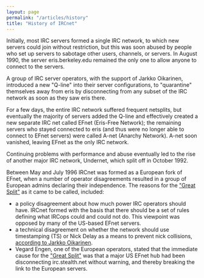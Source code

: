 ```yaml
---
layout: page
permalink: "/articles/history"
title: "History of IRCnet"
---
```

Initially, most IRC servers formed a single IRC network, to which new servers could join without restriction, but this was soon abused by people who set up servers to sabotage other users, channels, or servers. In August 1990, the server eris.berkeley.edu remained the only one to allow anyone to connect to the servers.



A group of IRC server operators, with the support of Jarkko Oikarinen, introduced a new "Q-line" into their server configurations, to "quarantine" themselves away from eris by disconnecting from any subset of the IRC network as soon as they saw eris there.



For a few days, the entire IRC network suffered frequent netsplits, but eventually the majority of servers added the Q-line and effectively created a new separate IRC net called EFnet (Eris-Free Network); the remaining servers who stayed connected to eris (and thus were no longer able to connect to EFnet servers) were called A-net (Anarchy Network). A-net soon vanished, leaving EFnet as the only IRC network.



Continuing problems with performance and abuse eventually led to the rise of another major IRC network, Undernet, which split off in October 1992.



Between May and July 1996 IRCnet was formed as a European fork of EFnet, when a number of operator disagreements resulted in a group of European admins declaring their independence. The reasons for the ["Great Split"](http://www.irc.org/history_docs/TheGreatSplit.html) as it came to be called, included:
* a policy disagreement about how much power IRC operators should have. IRCnet formed with the basis that there should be a set of rules defining what IRCops could and could not do. This viewpoint was opposed by many of the US-based EFnet servers.
* a technical disagreement on whether the network should use timestamping (TS) or Nick Delay as a means to prevent nick collisions, [according to Jarkko Oikarinen](http://www.efnet.org/?module=docs&doc=22&type=html).
* Vegard Engen, one of the European operators, stated that the immediate cause for the ["Great Split"](http://www.irc.org/history_docs/TheGreatSplit.html) was that a major US EFnet hub had been disconnecting irc.stealth.net without warning, and thereby breaking the link to the European servers.
